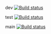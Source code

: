 dev
[![Build status](https://build.appcenter.ms/v0.1/apps/602762de-6a86-43da-8214-be284420a8f7/branches/dev/badge)](https://appcenter.ms)

test
[![Build status](https://build.appcenter.ms/v0.1/apps/602762de-6a86-43da-8214-be284420a8f7/branches/test/badge)](https://appcenter.ms)

main
[![Build status](https://build.appcenter.ms/v0.1/apps/602762de-6a86-43da-8214-be284420a8f7/branches/main/badge)](https://appcenter.ms)
